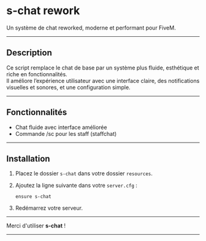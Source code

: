 # s-chat rework

Un système de chat reworked, moderne et performant pour FiveM.

---

## Description

Ce script remplace le chat de base par un système plus fluide, esthétique et riche en fonctionnalités.  
Il améliore l’expérience utilisateur avec une interface claire, des notifications visuelles et sonores, et une configuration simple.

---

## Fonctionnalités

- Chat fluide avec interface améliorée  
- Commande /sc pour les staff (staffchat)

---

## Installation

1. Placez le dossier `s-chat` dans votre dossier `resources`.

2. Ajoutez la ligne suivante dans votre `server.cfg` :

    ```
    ensure s-chat
    ```
3. Redémarrez votre serveur.

---

Merci d'utiliser **s-chat** !

---
